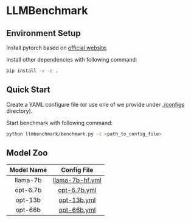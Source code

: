# LLMBenchmark

## Environment Setup

Install pytorch based on [official website](https://pytorch.org).

Install other dependencies with following command:

```bash
pip install -v -e .
```

## Quick Start

Create a YAML configure file (or use one of we provide under [./configs](./configs/) directory).

Start benchmark with following command:

```bash
python llmbenchmark/benchmark.py -c <path_to_config_file>
```

## Model Zoo

<p align="center">

| Model Name | Config File |
|:---:|:---:|
| llama-7b | [llama-7b-hf.yml](./configs/llama-7b-hf.yml) |
| opt-6.7b | [opt-6.7b.yml](./configs/opt-6.7b.yml) |
| opt-13b | [opt-13b.yml](./configs/opt-6.7b.yml) |
| opt-66b | [opt-66b.yml](./configs/opt-6.7b.yml) |

</p>
